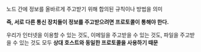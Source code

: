 노드 간에 정보를 올바르게 주고받기 위해 합의된 규칙이나 방법을 의미 

**즉, 서로 다른 통신 장치들이 정보를 주고받으려면 프로토콜이 통해야 한다.**

우리가 인터넷을 이용할 수 있는 것도, 이메일을 주고받을 수 있는 것도, 파일을 주고받을 수 있는 것도 모두 **상대 호스트와 동일한 프로토콜을 사용하기 때문**

